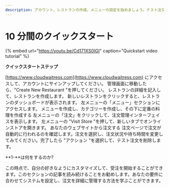 ```yaml
---
description: アカウント、レストランの作成、メニューの設定を始めましょう。テスト注文をして、注文管理プロセスを確認してください。
---
```


# 10 分間のクイックスタート

{% embed url="https://youtu.be/Cd171XS0IGI" caption="Quickstart video tutorial" %}

**クイックスタートステップ**

[https://www.cloudwaitress.com](https://www.cloudwaitress.com) にアクセスして、アカウントにサインアップしてください。 管理画面に移動したら、"Create New Restaurant "を押してください。 レストランの詳細を記入して、レストランを作成します。 新しいレストランをクリックすると、レストランのダッシュボードが表示されます。 左メニューの「メニュー」セクションにアクセスします。 メニューを作成し、カテゴリーを作成し、その下に定番の料理を作成する 左メニューの「注文」をクリックして、注文管理インターフェイスを表示します。 左メニューの "Visit Store "を押して、新しいタブでオンラインストアを開きます。 あなたのウェブサイトから注文する 注文ページで注文が自動的に行われるのを確認します。注文を選択し、注文状況や待ち時間を変更してみてください。完了したら "アクション "を選択して、テスト注文を削除します。



**1-**は何をするのか?

この時点で、自分の好きなようにカスタマイズして、受注を開始することができます。このセクションの記事を読み続けることをお勧めします。あなたの要件に合わせてシステムを設定し、注文を詳細に管理する方法を学ぶことができます。

